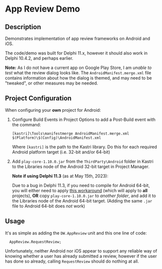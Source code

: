 # App Review Demo

## Description

Demonstrates implementation of app review frameworks on Android and iOS.

The code/demo was built for Delphi 11.x, however it should also work in Delphi 10.4.2, and perhaps earlier.

**Note:** As I do not have a current app on Google Play Store, I am _unable to test_ what the review dialog looks like. The `AndroidManifest.merge.xml` file contains information about how the dialog is themed, and may need to be "tweaked", or other measures may be needed.

## Project Configuration

When configuring your **own** project for Android:

1. Configure Build Events in Project Options to add a Post-Build event with the command:  
    ```
    [kastri]\Tools\manifestmerge AndroidManifest.merge.xml $(Platform)\$(Config)\AndroidManifest.xml
    ```  
    Where `[kastri]` is the path to the Kastri library. Do this for each required Android platform target (i.e. 32-bit and/or 64-bit)

2. Add `play-core-1.10.0.jar` from the `ThirdParty\Android` folder in Kastri to the Libraries node of the Android 32-bit target in Project Manager.

    **Note if using Delphi 11.3** (as at May 15th, 2023):

    Due to a bug in Delphi 11.3, if you need to compile for Android 64-bit, you will either need to apply [this workaround](https://docs.code-kungfu.com/books/hotfix-113-alexandria/page/fix-jar-libraries-added-to-android-64-bit-platform-target-are-not-compiled) (which will apply to **all** projects), **OR** copy `play-core-1.10.0.jar` to _another folder_, and add it to the Libraries node of the Android 64-bit target. (Adding the same `.jar` file to Android 64-bit does _not_ work)

## Usage

It's as simple as adding the `DW.AppReview` unit and this one line of code:

```
  AppReview.RequestReview;
```

Unfortunately, neither Android nor iOS appear to support any reliable way of knowing whether a user has already submitted a review, however if the user has done so already, calling `RequestReview` should do nothing at all.


